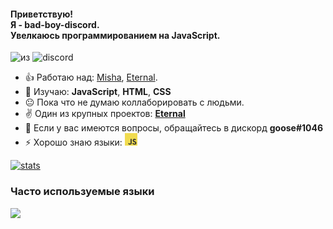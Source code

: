 #### Приветствую!<br>Я - bad-boy-discord.<br>Увелкаюсь программированием на JavaScript.
![из](https://img.shields.io/badge/from-russia-blue?style=for-the-badge) ![discord](https://img.shields.io/badge/discord-bad%20boy%231046-blue?style=for-the-badge)

- 👍 Работаю над: [Misha](https://github.com/bad-boy-discord/Misha-Discord_Bot), [Eternal](https://github.com/bad-boy-discord/Eternal-docs).
- 📕 Изучаю: **JavaScript**, **HTML**, **CSS**
- 😐 Пока что не думаю коллаборировать с людьми.
- ✌ Один из крупных проектов: **[Eternal](https://github.com/bad-boy-discord/Eternal-docs)**
- 💬 Если у вас имеются вопросы, обращайтесь в дискорд **goose#1046**
- ⚡ Хорошо знаю языки: <img height="20" width="20" src="https://raw.githubusercontent.com/bad-boy-discord/bad-boy-discord/master/img/javascript.png">
  
[![stats](https://github-readme-stats-6r6chiwoo.vercel.app/api/?username=bad-boy-discord&show_owner=true&show_icons=true&title_color=ddd&text_color=bbb&bg_color=151515&hide_border=false&hide_rank=false&count_private=true&include_all_commits=true)](https://github.com/anuraghazra/github-readme-stats)

### Часто используемые языки
<img src="https://github-readme-stats-6r6chiwoo.vercel.app/api/top-langs/?username=bad-boy-discord&layout=compact&theme=dark&hide=lua,dart&hide_title=true" />
